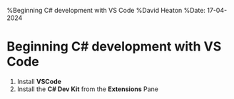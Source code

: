 %Beginning C# development with VS Code
%David Heaton
%Date: 17-04-2024

# Beginning C# development with VS Code

1. Install **VSCode**
2. Install the **C# Dev Kit** from the **Extensions** Pane


